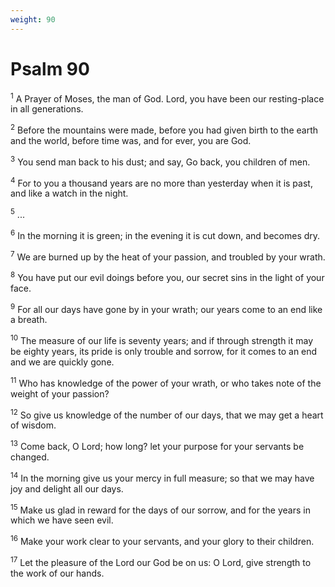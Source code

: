 ```yaml
---
weight: 90
---
```


# Psalm 90

<sup>1</sup> A Prayer of Moses, the man of God. Lord, you have been our resting-place in all generations. 

<sup>2</sup> Before the mountains were made, before you had given birth to the earth and the world, before time was, and for ever, you are God. 

<sup>3</sup> You send man back to his dust; and say, Go back, you children of men. 

<sup>4</sup> For to you a thousand years are no more than yesterday when it is past, and like a watch in the night. 

<sup>5</sup> ... 

<sup>6</sup> In the morning it is green; in the evening it is cut down, and becomes dry. 

<sup>7</sup> We are burned up by the heat of your passion, and troubled by your wrath. 

<sup>8</sup> You have put our evil doings before you, our secret sins in the light of your face. 

<sup>9</sup> For all our days have gone by in your wrath; our years come to an end like a breath. 

<sup>10</sup> The measure of our life is seventy years; and if through strength it may be eighty years, its pride is only trouble and sorrow, for it comes to an end and we are quickly gone. 

<sup>11</sup> Who has knowledge of the power of your wrath, or who takes note of the weight of your passion? 

<sup>12</sup> So give us knowledge of the number of our days, that we may get a heart of wisdom. 

<sup>13</sup> Come back, O Lord; how long? let your purpose for your servants be changed. 

<sup>14</sup> In the morning give us your mercy in full measure; so that we may have joy and delight all our days. 

<sup>15</sup> Make us glad in reward for the days of our sorrow, and for the years in which we have seen evil. 

<sup>16</sup> Make your work clear to your servants, and your glory to their children. 

<sup>17</sup> Let the pleasure of the Lord our God be on us: O Lord, give strength to the work of our hands. 


